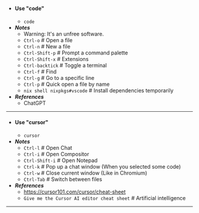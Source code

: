 - #### Use "code"
    - `code`
- ***Notes***
    - Warning: It's an unfree software.
    - `Ctrl-o` # Open a file
    - `Ctrl-n` # New a file
    - `Ctrl-Shift-p` # Prompt a command palette
    - `Ctrl-Shift-x` # Extensions
    - `Ctrl-backtick` # Toggle a terminal
    - `Ctrl-f` # Find
    - `Ctrl-g` # Go to a specific line
    - `Ctrl-p` # Quick open a file by name
    - `nix shell nixpkgs#vscode` # Install dependencies temporarily
- ***References***
    - ChatGPT
- ---
- #### Use "cursor"
    - `cursor`
- ***Notes***
    - `Ctrl-l` # Open Chat
    - `Ctrl-i` # Open Compositor
    - `Ctrl-Shift-i` # Open Notepad
    - `Ctrl-k` # Pop up a chat window (When you selected some code)
    - `Ctrl-w` # Close current window (Like in Chromium)
    - `Ctrl-Tab` # Switch between files
- ***References***
    - https://cursor101.com/cursor/cheat-sheet
    - `Give me the Cursor AI editor cheat sheet` # Artificial intelligence
- ---

